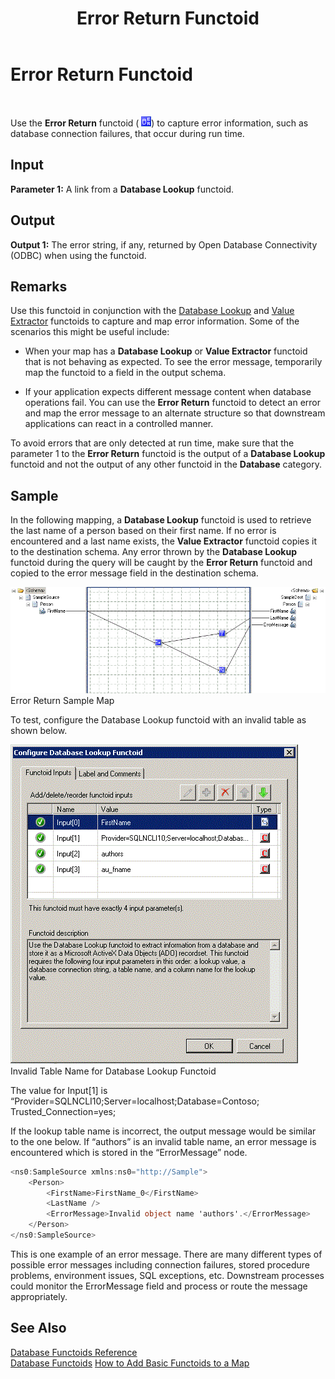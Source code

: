 ﻿---
title: Error Return Functoid
TOCTitle: Error Return Functoid
ms:assetid: 2bcd968b-fb40-419b-be16-09293f1f9f96
ms:mtpsurl: https://msdn.microsoft.com/en-us/library/Aa559365(v=BTS.80)
ms:contentKeyID: 51526975
ms.date: 08/30/2017
mtps_version: v=BTS.80
---

# Error Return Functoid

 

Use the **Error Return** functoid ( ![](images/Aa559365.7a3b89f4-0550-47f4-8cfa-6ff1b295005e(BTS.80).jpeg)) to capture error information, such as database connection failures, that occur during run time.

## Input

**Parameter 1:** A link from a **Database Lookup** functoid.

## Output

**Output 1:** The error string, if any, returned by Open Database Connectivity (ODBC) when using the functoid.

## Remarks

Use this functoid in conjunction with the [Database Lookup](database-lookup-functoid.md) and [Value Extractor](value-extractor-functoid.md) functoids to capture and map error information. Some of the scenarios this might be useful include:

  - When your map has a **Database Lookup** or **Value Extractor** functoid that is not behaving as expected. To see the error message, temporarily map the functoid to a field in the output schema.

  - If your application expects different message content when database operations fail. You can use the **Error Return** functoid to detect an error and map the error message to an alternate structure so that downstream applications can react in a controlled manner.

To avoid errors that are only detected at run time, make sure that the parameter 1 to the **Error Return** functoid is the output of a **Database Lookup** functoid and not the output of any other functoid in the **Database** category.

## Sample

In the following mapping, a **Database Lookup** functoid is used to retrieve the last name of a person based on their first name. If no error is encountered and a last name exists, the **Value Extractor** functoid copies it to the destination schema. Any error thrown by the **Database Lookup** functoid during the query will be caught by the **Error Return** functoid and copied to the error message field in the destination schema.

![Map illustrating error return functoid](images/Aa559365.f2b110a5-c1e8-4430-b1bb-370e3be45967(BTS.80).jpeg "Map illustrating error return functoid")  
Error Return Sample Map

To test, configure the Database Lookup functoid with an invalid table as shown below.

![DB Lookup functoid with invalid table name](images/Aa559365.87160772-ea93-4411-8fe4-529a9db36240(BTS.80).jpeg "DB Lookup functoid with invalid table name")  
Invalid Table Name for Database Lookup Functoid

The value for Input\[1\] is “Provider=SQLNCLI10;Server=localhost;Database=Contoso; Trusted\_Connection=yes;

If the lookup table name is incorrect, the output message would be similar to the one below. If “authors” is an invalid table name, an error message is encountered which is stored in the “ErrorMessage” node.

```C#
<ns0:SampleSource xmlns:ns0="http://Sample">  
    <Person>  
        <FirstName>FirstName_0</FirstName>  
        <LastName />  
        <ErrorMessage>Invalid object name 'authors'.</ErrorMessage>  
    </Person>  
</ns0:SampleSource>  
```

This is one example of an error message. There are many different types of possible error messages including connection failures, stored procedure problems, environment issues, SQL exceptions, etc. Downstream processes could monitor the ErrorMessage field and process or route the message appropriately.

## See Also

[Database Functoids Reference](database-functoids-reference.md)  
[Database Functoids](https://msdn.microsoft.com/library/aa560892\(v=bts.80\))  
[How to Add Basic Functoids to a Map](https://msdn.microsoft.com/library/aa560635\(v=bts.80\))

